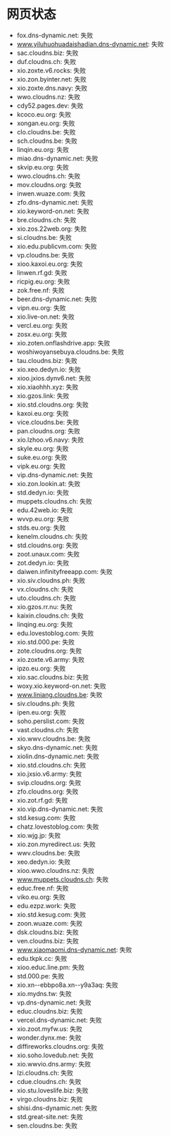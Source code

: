 # 网页状态
- fox.dns-dynamic.net: 失败
- www.yiluhuohuadaishadian.dns-dynamic.net: 失败
- sac.cloudns.biz: 失败
- duf.cloudns.ch: 失败
- xio.zoxte.v6.rocks: 失败
- xio.zon.byinter.net: 失败
- xio.zoxte.dns.navy: 失败
- wwo.cloudns.nz: 失败
- cdy52.pages.dev: 失败
- kcoco.eu.org: 失败
- xongan.eu.org: 失败
- clo.cloudns.be: 失败
- sch.cloudns.be: 失败
- linqin.eu.org: 失败
- miao.dns-dynamic.net: 失败
- skvip.eu.org: 失败
- wwo.cloudns.ch: 失败
- mov.cloudns.org: 失败
- inwen.wuaze.com: 失败
- zfo.dns-dynamic.net: 失败
- xio.keyword-on.net: 失败
- bre.cloudns.ch: 失败
- xio.zos.22web.org: 失败
- si.cloudns.be: 失败
- xio.edu.publicvm.com: 失败
- vp.cloudns.be: 失败
- xioo.kaxoi.eu.org: 失败
- linwen.rf.gd: 失败
- ricpig.eu.org: 失败
- zok.free.nf: 失败
- beer.dns-dynamic.net: 失败
- vipn.eu.org: 失败
- xio.live-on.net: 失败
- vercl.eu.org: 失败
- zosx.eu.org: 失败
- xio.zoten.onflashdrive.app: 失败
- woshiwoyansebuya.cloudns.be: 失败
- tau.cloudns.biz: 失败
- xio.xeo.dedyn.io: 失败
- xioo.jxios.dynv6.net: 失败
- xio.xiaohhh.xyz: 失败
- xio.gzos.link: 失败
- xio.std.cloudns.org: 失败
- kaxoi.eu.org: 失败
- vice.cloudns.be: 失败
- pan.cloudns.org: 失败
- xio.lzhoo.v6.navy: 失败
- skyle.eu.org: 失败
- suke.eu.org: 失败
- vipk.eu.org: 失败
- vip.dns-dynamic.net: 失败
- xio.zon.lookin.at: 失败
- std.dedyn.io: 失败
- muppets.cloudns.ch: 失败
- edu.42web.io: 失败
- wvvp.eu.org: 失败
- stds.eu.org: 失败
- kenelm.cloudns.ch: 失败
- std.cloudns.org: 失败
- zoot.unaux.com: 失败
- zot.dedyn.io: 失败
- daiwen.infinityfreeapp.com: 失败
- xio.siv.cloudns.ph: 失败
- vx.cloudns.ch: 失败
- uto.cloudns.ch: 失败
- xio.gzos.rr.nu: 失败
- kaixin.cloudns.ch: 失败
- linqing.eu.org: 失败
- edu.lovestoblog.com: 失败
- xio.std.000.pe: 失败
- zote.cloudns.org: 失败
- xio.zoxte.v6.army: 失败
- ipzo.eu.org: 失败
- xio.sac.cloudns.biz: 失败
- woxy.xio.keyword-on.net: 失败
- www.liniang.cloudns.be: 失败
- siv.cloudns.ph: 失败
- ipen.eu.org: 失败
- soho.perslist.com: 失败
- vast.cloudns.ch: 失败
- xio.wwv.cloudns.be: 失败
- skyo.dns-dynamic.net: 失败
- xiolin.dns-dynamic.net: 失败
- xio.std.cloudns.ch: 失败
- xio.jxsio.v6.army: 失败
- svip.cloudns.org: 失败
- zfo.cloudns.org: 失败
- xio.zot.rf.gd: 失败
- xio.vip.dns-dynamic.net: 失败
- std.kesug.com: 失败
- chatz.lovestoblog.com: 失败
- xio.wjg.jp: 失败
- xio.zon.myredirect.us: 失败
- wwv.cloudns.be: 失败
- xeo.dedyn.io: 失败
- xioo.wwo.cloudns.nz: 失败
- www.muppets.cloudns.ch: 失败
- educ.free.nf: 失败
- viko.eu.org: 失败
- edu.ezpz.work: 失败
- xio.std.kesug.com: 失败
- zoon.wuaze.com: 失败
- dsk.cloudns.biz: 失败
- ven.cloudns.biz: 失败
- www.xiaomaomi.dns-dynamic.net: 失败
- edu.tkpk.cc: 失败
- xioo.educ.line.pm: 失败
- std.000.pe: 失败
- xio.xn--ebbpo8a.xn--y9a3aq: 失败
- xio.mydns.tw: 失败
- vp.dns-dynamic.net: 失败
- educ.cloudns.biz: 失败
- vercel.dns-dynamic.net: 失败
- xio.zoot.myfw.us: 失败
- wonder.dynx.me: 失败
- diffireworks.cloudns.org: 失败
- xio.soho.lovedub.net: 失败
- xio.wwvio.dns.army: 失败
- lzi.cloudns.ch: 失败
- cdue.cloudns.ch: 失败
- xio.stu.loveslife.biz: 失败
- virgo.cloudns.biz: 失败
- shisi.dns-dynamic.net: 失败
- std.great-site.net: 失败
- sen.cloudns.be: 失败
